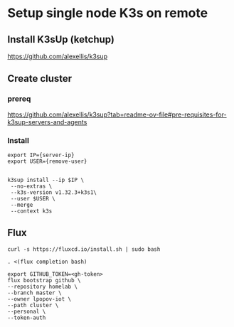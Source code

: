 # Setup single node K3s on remote
 
 ## Install K3sUp (ketchup)
 https://github.com/alexellis/k3sup

 ## Create cluster
 
 ### prereq
https://github.com/alexellis/k3sup?tab=readme-ov-file#pre-requisites-for-k3sup-servers-and-agents

### Install
 ```
export IP={server-ip}
export USER={remove-user}


k3sup install --ip $IP \
  --no-extras \
  --k3s-version v1.32.3+k3s1\
  --user $USER \
  --merge
  --context k3s
 ```

 ## Flux

 ```
 curl -s https://fluxcd.io/install.sh | sudo bash

 . <(flux completion bash)
 ```

 ```
 export GITHUB_TOKEN=<gh-token>
 flux bootstrap github \
 --repository homelab \
 --branch master \
 --owner lpopov-iot \
 --path cluster \
 --personal \
 --token-auth
 ```